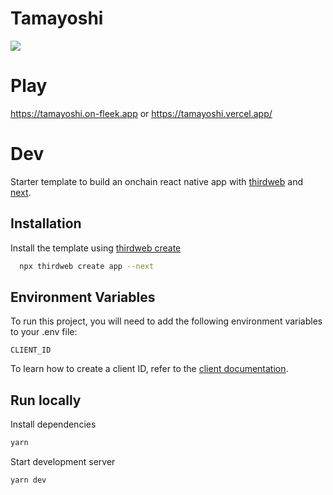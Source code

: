 # Tamayoshi

![](https://github.com/user-attachments/assets/c4c51f78-62b6-4ad9-a271-6d3b94445bc5)

# Play

https://tamayoshi.on-fleek.app
or
https://tamayoshi.vercel.app/

# Dev

Starter template to build an onchain react native app with [thirdweb](https://thirdweb.com/) and [next](https://nextjs.org/).

## Installation

Install the template using [thirdweb create](https://portal.thirdweb.com/cli/create)

```bash
  npx thirdweb create app --next
```

## Environment Variables

To run this project, you will need to add the following environment variables to your .env file:

`CLIENT_ID`

To learn how to create a client ID, refer to the [client documentation](https://portal.thirdweb.com/typescript/v5/client). 

## Run locally

Install dependencies

```bash
yarn
```

Start development server

```bash
yarn dev
```
